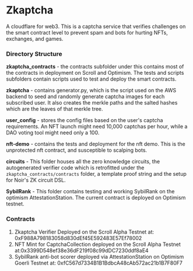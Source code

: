 # Zkaptcha
A cloudflare for web3. This is a captcha service that verifies challenges on the smart contract level to prevent spam and bots for hurting NFTs, exchanges, and games.

### Directory Structure
**zkaptcha_contracts** - the contracts subfolder under this contains most of the contracts in deployment on Scroll and Optimism. The tests and scripts subfolders contain scripts used to test and deploy the smart contracts.

**zkaptcha** - contains generator.py, which is the script used on the AWS backend to seed and randomly generate captcha images for each subscribed user. It also creates the merkle paths and the salted hashes which are the leaves of that merkle tree.

**user_config** - stores the config files based on the user's captcha requirements. An NFT launch might need 10,000 captchas per hour, while a DAO voting tool might need only a 100.

**nft-demo** - contains the tests and deployment for the nft demo. This is the unprotected nft contract, and susceptible to scalping bots.

**circuits** - This folder houses all the zero knowledge circuits, the autogenerated verifier code which is retrofitted under the `zkaptcha_contracts/contracts` folder, a template proof string and the setup for Noir's ZK circuit DSL. 

**SybilRank** - This folder contains testing and working SybilRank on the optimism AttestationStation. The current contract is deployed on Optimism testnet.

### Contracts

1. Zkaptcha Verifier Deployed on the Scroll Alpha Testnet at: 0xF988A798183058d830dEf45E592483E57Ef78002
2. NFT Mint for CaptchaCollection deployed on the Scroll Alpha Testnet at:0x3399D548ef38e36dF219f08c99dDC7230ddf8aE4
3. SybilRank anti-bot scorer deployed via AttestationStation on Optimism Goerli Testnet at: 0xfC567d7334B1B1BdbcA48cAb572ac21b1B7F80F7


